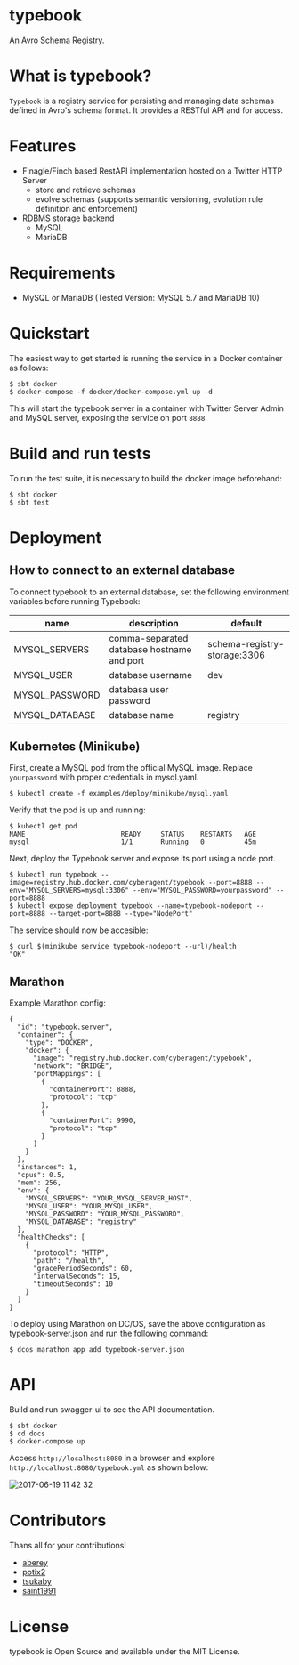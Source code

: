 # typebook

An Avro Schema Registry.

# What is typebook?

`Typebook` is a registry service for persisting and managing data schemas defined in Avro's schema format.
It provides a RESTful API and for access.

# Features

* Finagle/Finch based RestAPI implementation hosted on a Twitter HTTP Server
  * store and retrieve schemas
  * evolve schemas (supports semantic versioning, evolution rule definition and enforcement)
* RDBMS storage backend
  * MySQL
  * MariaDB

# Requirements

* MySQL or MariaDB (Tested Version: MySQL 5.7 and MariaDB 10)

# Quickstart

The easiest way to get started is running the service in a Docker container as follows:

```
$ sbt docker
$ docker-compose -f docker/docker-compose.yml up -d
```

This will start the typebook server in a container with Twitter Server Admin and MySQL server, exposing the service on port `8888`.


# Build and run tests

To run the test suite, it is necessary to build the docker image beforehand:

```
$ sbt docker
$ sbt test
```

# Deployment

## How to connect to an external database

To connect typebook to an external database, set the following environment variables before running Typebook:

| name           | description                                 | default                      |
| -------------- | ------------------------------------------- | ---------------------------- |
| MYSQL_SERVERS  | comma-separated database hostname and port  | schema-registry-storage:3306 |
| MYSQL_USER     | database username                           | dev                          |
| MYSQL_PASSWORD | databasa user password                      |                              |
| MYSQL_DATABASE | database name                               | registry                     |


## Kubernetes (Minikube)

First, create a MySQL pod from the official MySQL image. 
Replace `yourpassword` with proper credentials in mysql.yaml.

```
$ kubectl create -f examples/deploy/minikube/mysql.yaml
```

Verify that the pod is up and running:

```
$ kubectl get pod
NAME                        READY     STATUS    RESTARTS   AGE
mysql                       1/1       Running   0          45m
```

Next, deploy the Typebook server and expose its port using a node port.

```
$ kubectl run typebook --image=registry.hub.docker.com/cyberagent/typebook --port=8888 --env="MYSQL_SERVERS=mysql:3306" --env="MYSQL_PASSWORD=yourpassword" --port=8888
$ kubectl expose deployment typebook --name=typebook-nodeport --port=8888 --target-port=8888 --type="NodePort"
```

The service should now be accesible:

```
$ curl $(minikube service typebook-nodeport --url)/health
"OK"
```

## Marathon

Example Marathon config:

```
{
  "id": "typebook.server",
  "container": {
    "type": "DOCKER",
    "docker": {
      "image": "registry.hub.docker.com/cyberagent/typebook",
      "network": "BRIDGE",
      "portMappings": [
        {
          "containerPort": 8888,
          "protocol": "tcp"
        },
        {
          "containerPort": 9990,
          "protocol": "tcp"
        }
      ]
    }
  },
  "instances": 1,
  "cpus": 0.5,
  "mem": 256,
  "env": {
    "MYSQL_SERVERS": "YOUR_MYSQL_SERVER_HOST",
    "MYSQL_USER": "YOUR_MYSQL_USER",
    "MYSQL_PASSWORD": "YOUR_MYSQL_PASSWORD",
    "MYSQL_DATABASE": "registry"
  },
  "healthChecks": [
    {
      "protocol": "HTTP",
      "path": "/health",
      "gracePeriodSeconds": 60,
      "intervalSeconds": 15,
      "timeoutSeconds": 10
    }
  ]
}
```

To deploy using Marathon on DC/OS, save the above configuration as typebook-server.json and run the following command:

```
$ dcos marathon app add typebook-server.json
```

# API

Build and run swagger-ui to see the API documentation.

```
$ sbt docker
$ cd docs
$ docker-compose up
```

Access `http://localhost:8080` in a browser and explore `http://localhost:8080/typebook.yml` as shown below:

![2017-06-19 11 42 32](https://user-images.githubusercontent.com/93571/27267591-78ac258e-54e4-11e7-8537-40517f419497.png)

# Contributors
Thans all for your contributions!
- [aberey](https://github.com/aberey)
- [potix2](https://github.com/potix2)
- [tsukaby](https://github.com/tsukaby)
- [saint1991](https://github.com/saint1991)

# License 
typebook is Open Source and available under the MIT License.
